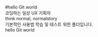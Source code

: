 #hello Git world
<br/> 코딩하는 일상 UX 기획자
<br/> think normal, normalstory
<br/> 기본적인 사용법 학습 및 테스트 위한 폴더입니다.
<br/> hello Git world
